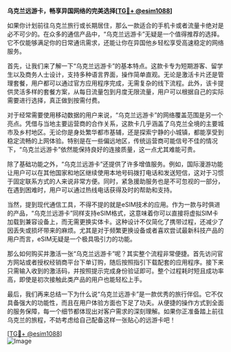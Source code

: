 **乌克兰远游卡，畅享异国网络的完美选择[[TG💪+ @esim1088](https://t.me/s/esim1088)]**

如果你计划前往乌克兰旅行或长期居住，那么一款适合的手机卡或者流量卡绝对是必不可少的。在众多的通信产品中，“乌克兰远游卡”无疑是一个值得推荐的选择。它不仅能够满足你的日常通讯需求，还能让你在异国他乡轻松享受高速稳定的网络服务。

首先，让我们来了解一下“乌克兰远游卡”的基本特点。这款卡专为短期游客、留学生以及商务人士设计，支持多种语言界面，操作简单直观。无论是激活卡片还是管理套餐，用户都可以通过官方应用程序完成，无需复杂的线下流程。此外，该卡提供灵活多样的套餐方案，从每日流量包到月度无限流量，用户可以根据自己的实际需要进行选择，真正做到按需付费。

对于经常需要使用移动数据的用户来说，“乌克兰远游卡”的网络覆盖范围是另一个亮点。凭借与当地主要运营商的合作关系，这款卡几乎涵盖了乌克兰全境的主要城市及乡村地区。无论你是身处繁华都市基辅，还是探索宁静的小城镇，都能享受到稳定流畅的上网体验。特别是在一些偏远地区，传统运营商可能信号不佳的情况下，“乌克兰远游卡”依然能保持良好的连接质量，这一点尤其难能可贵。

除了基础功能之外，“乌克兰远游卡”还提供了许多增值服务。例如，国际漫游功能让用户可以在其他国家和地区继续使用本地号码拨打电话和发送短信，这对于习惯于固定联系方式的人来说非常方便。同时，紧急援助服务也是不可忽视的一部分，在遇到困难时，用户可以通过热线电话获得及时的帮助和支持。

当然，提到现代通信工具，不得不提的就是eSIM技术的应用。作为一款与时俱进的产品，“乌克兰远游卡”同样支持eSIM格式，这意味着你可以直接将虚拟SIM卡加载到兼容设备上，而无需更换实体卡。这种设计不仅简化了携带过程，还减少了因丢失或损坏带来的麻烦。尤其是对于频繁更换设备或者喜欢尝试最新科技产品的用户而言，eSIM无疑是一个极具吸引力的功能。

那么如何购买并激活一张“乌克兰远游卡”呢？其实整个流程非常便捷。首先访问官方网站或者授权经销商平台下单订购，随后按照指引下载配套的应用程序。接下来只需输入收到的激活码，并按照提示完成身份验证即可。整个过程耗时短且成功率高，即使是初次接触此类产品的用户也能轻松上手。

最后，我们再来总结一下为什么说“乌克兰远游卡”是一款优秀的旅行伴侣。它不仅具备强大的功能性，而且在用户体验方面也下足了功夫。从便捷的操作方式到全面的服务保障，每一个细节都体现出对客户需求的深刻理解。如果你正准备踏上前往乌克兰的旅程，不妨考虑给自己配备这样一张贴心的远游卡吧！

[[TG💪+ @esim1088](https://t.me/s/esim1088)]  
![Image](https://i.postimg.cc/4NQfJmqS/Snipaste-2025-05-13-00-14-12.png)